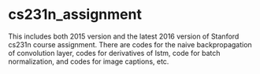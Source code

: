 # cs231n_assignment

This includes both 2015 version and the latest 2016 version of Stanford cs231n course assignment.
There are codes for the naive backpropagation of convolution layer, codes for derivatives of lstm,
code for batch normalization, and codes for image captions,  etc.
